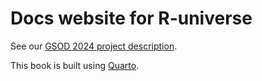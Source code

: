 # Docs website for R-universe

See our [GSOD 2024 project description](https://github.com/r-universe-org/gsod-2024/wiki/GSOD-2024-proposal:-Documenting-R-software-publication-with-R%E2%80%90universe).

This book is built using [Quarto](https://quarto.org/).
